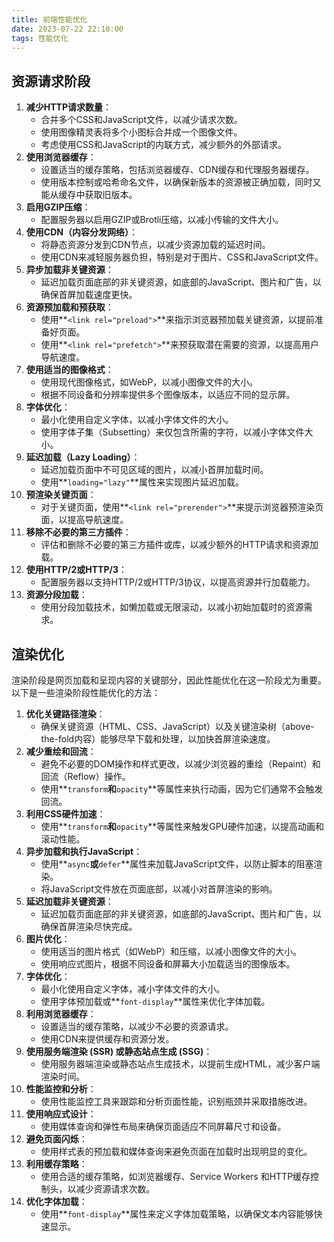 ```yaml
---
title: 前端性能优化
date: 2023-07-22 22:10:00
tags: 性能优化
---
```


## 资源请求阶段

1. **减少HTTP请求数量**：
    - 合并多个CSS和JavaScript文件，以减少请求次数。
    - 使用图像精灵表将多个小图标合并成一个图像文件。
    - 考虑使用CSS和JavaScript的内联方式，减少额外的外部请求。
2. **使用浏览器缓存**：
    - 设置适当的缓存策略，包括浏览器缓存、CDN缓存和代理服务器缓存。
    - 使用版本控制或哈希命名文件，以确保新版本的资源被正确加载，同时又能从缓存中获取旧版本。
3. **启用GZIP压缩**：
    - 配置服务器以启用GZIP或Brotli压缩，以减小传输的文件大小。
4. **使用CDN（内容分发网络）**：
    - 将静态资源分发到CDN节点，以减少资源加载的延迟时间。
    - 使用CDN来减轻服务器负担，特别是对于图片、CSS和JavaScript文件。
5. **异步加载非关键资源**：
    - 延迟加载页面底部的非关键资源，如底部的JavaScript、图片和广告，以确保首屏加载速度更快。
6. **资源预加载和预获取**：
    - 使用**`<link rel="preload">`**来指示浏览器预加载关键资源，以提前准备好页面。
    - 使用**`<link rel="prefetch">`**来预获取潜在需要的资源，以提高用户导航速度。
7. **使用适当的图像格式**：
    - 使用现代图像格式，如WebP，以减小图像文件的大小。
    - 根据不同设备和分辨率提供多个图像版本，以适应不同的显示屏。
8. **字体优化**：
    - 最小化使用自定义字体，以减小字体文件的大小。
    - 使用字体子集（Subsetting）来仅包含所需的字符，以减小字体文件大小。
9. **延迟加载（Lazy Loading）**：
    - 延迟加载页面中不可见区域的图片，以减小首屏加载时间。
    - 使用**`loading="lazy"`**属性来实现图片延迟加载。
10. **预渲染关键页面**：
    - 对于关键页面，使用**`<link rel="prerender">`**来提示浏览器预渲染页面，以提高导航速度。
11. **移除不必要的第三方插件**：
    - 评估和删除不必要的第三方插件或库，以减少额外的HTTP请求和资源加载。
12. **使用HTTP/2或HTTP/3**：
    - 配置服务器以支持HTTP/2或HTTP/3协议，以提高资源并行加载能力。
13. **资源分段加载**：
    - 使用分段加载技术，如懒加载或无限滚动，以减小初始加载时的资源需求。

## 渲染优化

渲染阶段是网页加载和呈现内容的关键部分，因此性能优化在这一阶段尤为重要。以下是一些渲染阶段性能优化的方法：

1. **优化关键路径渲染**：
    - 确保关键资源（HTML、CSS、JavaScript）以及关键渲染树（above-the-fold内容）能够尽早下载和处理，以加快首屏渲染速度。
2. **减少重绘和回流**：
    - 避免不必要的DOM操作和样式更改，以减少浏览器的重绘（Repaint）和回流（Reflow）操作。
    - 使用**`transform`**和**`opacity`**等属性来执行动画，因为它们通常不会触发回流。
3. **利用CSS硬件加速**：
    - 使用**`transform`**和**`opacity`**等属性来触发GPU硬件加速，以提高动画和滚动性能。
4. **异步加载和执行JavaScript**：
    - 使用**`async`**或**`defer`**属性来加载JavaScript文件，以防止脚本的阻塞渲染。
    - 将JavaScript文件放在页面底部，以减小对首屏渲染的影响。
5. **延迟加载非关键资源**：
    - 延迟加载页面底部的非关键资源，如底部的JavaScript、图片和广告，以确保首屏渲染尽快完成。
6. **图片优化**：
    - 使用适当的图片格式（如WebP）和压缩，以减小图像文件的大小。
    - 使用响应式图片，根据不同设备和屏幕大小加载适当的图像版本。
7. **字体优化**：
    - 最小化使用自定义字体，减小字体文件的大小。
    - 使用字体预加载或**`font-display`**属性来优化字体加载。
8. **利用浏览器缓存**：
    - 设置适当的缓存策略，以减少不必要的资源请求。
    - 使用CDN来提供缓存和资源分发。
9. **使用服务端渲染 (SSR) 或静态站点生成 (SSG)**：
    - 使用服务器端渲染或静态站点生成技术，以提前生成HTML，减少客户端渲染时间。
10. **性能监控和分析**：
    - 使用性能监控工具来跟踪和分析页面性能，识别瓶颈并采取措施改进。
11. **使用响应式设计**：
    - 使用媒体查询和弹性布局来确保页面适应不同屏幕尺寸和设备。
12. **避免页面闪烁**：
    - 使用样式表的预加载和媒体查询来避免页面在加载时出现明显的变化。
13. **利用缓存策略**：
    - 使用合适的缓存策略，如浏览器缓存、Service Workers 和HTTP缓存控制头，以减少资源请求次数。
14. **优化字体加载**：
    - 使用**`font-display`**属性来定义字体加载策略，以确保文本内容能够快速显示。
